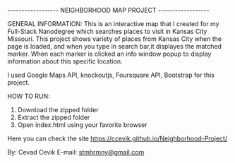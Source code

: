 

------------------ NEIGHBORHOOD MAP PROJECT ------------------

GENERAL INFORMATION:
This is an interactive map that I created for my Full-Stack Nanodegree
which searches places to visit in Kansas City Missouri.
This project shows variety of places from Kansas City when the page is loaded,
and when you type in search bar,it displayes the matched marker. 
When each marker is clicked an info window popup to display information about this specific location.

I used Google Maps API, knockoutjs, Foursquare API, Bootstrap for this project.

HOW TO RUN:
 1. Download the zipped folder
 2. Extract the zipped folder
 3. Open index.html using your favorite browser
 
 Here you can check the site https://ccevik.github.io/Neighborhood-Project/
 
 
By: Cevad Cevik
E-mail: stmhrmny@gmail.com

